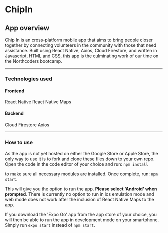 # ChipIn

## App overview

Chip In is an cross-platform mobile app that aims to bring people closer together by connecting volunteers in the community with those that need assistance. Built using React Native, Axios, Cloud Firestore, and written in Javascript, HTML and CSS, this app is the culminating work of our time on the Northcoders bootcamp.

---

### Technologies used

#### Frontend

React Native
React Native Maps

#### Backend

Cloud Firestore
Axios

---

### How to use

As the app is not yet hosted on either the Google Store or Apple Store, the only way to use it is to fork and clone these files down to your own repo. Open the code in the code editor of your choice and run: `npm install`

to make sure all necessary modules are installed. Once complete, run: `npm start`.

This will give you the option to run the app. **Please select 'Android' when prompted**. There is currently no option to run in ios emulation mode and web mode does not work after the inclusion of React Native Maps to the app.

If you download the 'Expo Go' app from the app store of your choice, you will then be able to run the app in development mode on your smartphone. Simply run `expo start` instead of `npm start`.
